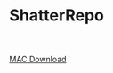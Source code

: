 # ShatterRepo
<br><br>
<a href="https://github.com/poolofclay33/ShatterRepo/blob/master/MAC%20Build.zip">MAC Download</a> 
<a href="https://github.com/poolofclay33/ShatterRepo/blob/master/MAC%20Build.zip" download>
